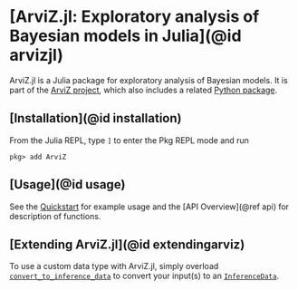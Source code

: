 # [ArviZ.jl: Exploratory analysis of Bayesian models in Julia](@id arvizjl)

ArviZ.jl is a Julia package for exploratory analysis of Bayesian models.
It is part of the [ArviZ project](https://arviz.org/), which also includes a related [Python package](https://python.arviz.org/).

## [Installation](@id installation)

From the Julia REPL, type `]` to enter the Pkg REPL mode and run

```
pkg> add ArviZ
```

## [Usage](@id usage)

See the [Quickstart](./quickstart) for example usage and the [API Overview](@ref api) for description of functions.

## [Extending ArviZ.jl](@id extendingarviz)

To use a custom data type with ArviZ.jl, simply overload [`convert_to_inference_data`](@ref) to convert your input(s) to an [`InferenceData`](@ref).
